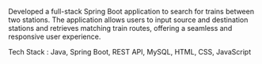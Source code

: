 Developed a full-stack Spring Boot application to search for trains between two stations. 
The application allows users to input source and destination stations and retrieves matching train routes, offering a seamless and responsive user experience.

Tech Stack : Java, Spring Boot, REST API, MySQL, HTML, CSS, JavaScript
